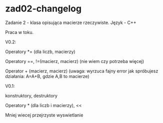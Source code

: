 # zad02-changelog
Zadanie 2 - klasa opisująca macierze rzeczywiste. Język - C++

Praca w toku.

V0.2:

Operatory *= (dla liczb, macierzy)

Operatory ==, !=(macierz, macierz) (nie wiem czy potrzeba więcej)

Operator + (macierz, macierz) (uwaga: wyrzuca fajny error jak spróbujesz działania: A=A+B, gdzie A,B to macierze)


V0.1:

konstruktory, destruktory

Operatory * (dla liczb i macierzy), <<

Mniej wiecej przejrzyste wyswietlanie
